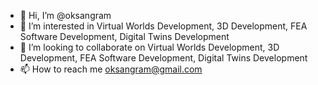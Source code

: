 - 👋 Hi, I’m @oksangram
- 👀 I’m interested in Virtual Worlds Development, 3D Development, FEA Software Development, Digital Twins Development
- 💞️ I’m looking to collaborate on Virtual Worlds Development, 3D Development, FEA Software Development, Digital Twins Development
- 📫 How to reach me oksangram@gmail.com

<!---
oksangram/oksangram is a ✨ special ✨ repository because its `README.md` (this file) appears on your GitHub profile.
You can click the Preview link to take a look at your changes.
--->
